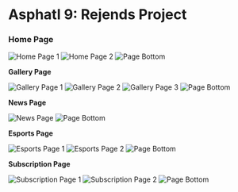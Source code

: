 # Asphatl 9: Rejends Project

**<h3>Home Page</h3>**

![Home Page 1](/Screenshots/Home/Home-Page-1.png)
![Home Page 2](/Screenshots/Home/Home-Page-2.png)
![Page Bottom](/Screenshots/Page-Bottom.png)


**Gallery Page**

![Gallery Page 1](/Screenshots/Gallery/Gallery-Page-1.png)
![Gallery Page 2](/Screenshots/Gallery/Gallery-Page-2.png)
![Gallery Page 3](/Screenshots/Gallery/Gallery-Page-3.png)
![Page Bottom](/Screenshots/Page-Bottom.png)


**News Page**

![News Page](/Screenshots/News/News-Page.png)
![Page Bottom](/Screenshots/Page-Bottom.png)


**Esports Page**

![Esports Page 1](/Screenshots/Esports/Esports-Page-1.png)
![Esports Page 2](/Screenshots/Esports/Esports-Page-2.png)
![Page Bottom](/Screenshots/Page-Bottom.png)


**Subscription Page**

![Subscription Page 1](/Screenshots/Subscribe/Subscribe-Page-1.png)
![Subscription Page 2](/Screenshots/Subscribe/Subscribe-Page-2.png)
![Page Bottom](/Screenshots/Page-Bottom.png)
